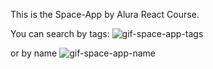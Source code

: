 This is the Space-App by Alura React Course.

You can search by tags:
![gif-space-app-tags](https://github.com/user-attachments/assets/d324c20c-93b7-4b4f-8000-7e53951d0197)

or by name
![gif-space-app-name](https://github.com/user-attachments/assets/2aa303d0-6229-4cb6-9638-c7f42f1c9c3c)


